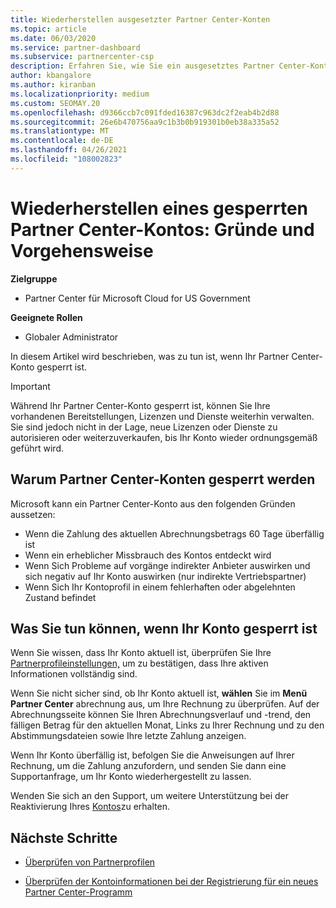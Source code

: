 ```yaml
---
title: Wiederherstellen ausgesetzter Partner Center-Konten
ms.topic: article
ms.date: 06/03/2020
ms.service: partner-dashboard
ms.subservice: partnercenter-csp
description: Erfahren Sie, wie Sie ein ausgesetztes Partner Center-Konto wiederherstellen, warum Partner Center-Konten ausgesetzt werden, und wie Sie Ihr Konto verwenden können, während es ausgesetzt ist.
author: kbangalore
ms.author: kiranban
ms.localizationpriority: medium
ms.custom: SEOMAY.20
ms.openlocfilehash: d9366ccb7c091fded16387c963dc2f2eab4b2d88
ms.sourcegitcommit: 26e6b470756aa9c1b3b0b919301b0eb38a335a52
ms.translationtype: MT
ms.contentlocale: de-DE
ms.lasthandoff: 04/26/2021
ms.locfileid: "108002823"
---
```

# <a name="restore-a-suspended-partner-center-account---learn-why-it-happens-and-what-to-do-about-it"></a>Wiederherstellen eines gesperrten Partner Center-Kontos: Gründe und Vorgehensweise

**Zielgruppe**

- Partner Center für Microsoft Cloud for US Government

**Geeignete Rollen**

- Globaler Administrator

In diesem Artikel wird beschrieben, was zu tun ist, wenn Ihr Partner Center-Konto gesperrt ist.

> [!IMPORTANT]  
> Während Ihr Partner Center-Konto gesperrt ist, können Sie Ihre vorhandenen Bereitstellungen, Lizenzen und Dienste weiterhin verwalten. Sie sind jedoch nicht in der Lage, neue Lizenzen oder Dienste zu autorisieren oder weiterzuverkaufen, bis Ihr Konto wieder ordnungsgemäß geführt wird.

## <a name="why-partner-center-accounts-are-suspended"></a>Warum Partner Center-Konten gesperrt werden

Microsoft kann ein Partner Center-Konto aus den folgenden Gründen aussetzen:

- Wenn die Zahlung des aktuellen Abrechnungsbetrags 60 Tage überfällig ist
- Wenn ein erheblicher Missbrauch des Kontos entdeckt wird
- Wenn Sich Probleme auf vorgänge indirekter Anbieter auswirken und sich negativ auf Ihr Konto auswirken (nur indirekte Vertriebspartner)
- Wenn Sich Ihr Kontoprofil in einem fehlerhaften oder abgelehnten Zustand befindet

## <a name="what-to-do-if-your-account-is-suspended"></a>Was Sie tun können, wenn Ihr Konto gesperrt ist

Wenn Sie wissen, dass Ihr Konto aktuell ist, überprüfen Sie Ihre [Partnerprofileinstellungen,](https://partner.microsoft.com/pcv/accountsettings/partnerprofile) um zu bestätigen, dass Ihre aktiven Informationen vollständig sind. 

Wenn Sie nicht sicher sind, ob Ihr Konto aktuell ist, **wählen** Sie im **Menü Partner Center** abrechnung aus, um Ihre Rechnung zu überprüfen. Auf der Abrechnungsseite können Sie Ihren Abrechnungsverlauf und -trend, den fälligen Betrag für den aktuellen Monat, Links zu Ihrer Rechnung und zu den Abstimmungsdateien sowie Ihre letzte Zahlung anzeigen.

Wenn Ihr Konto überfällig ist, befolgen Sie die Anweisungen auf Ihrer Rechnung, um die Zahlung anzufordern, und senden Sie dann eine Supportanfrage, um Ihr Konto wiederhergestellt zu lassen. 

Wenden Sie sich an den Support, um weitere Unterstützung bei der Reaktivierung Ihres [Kontos](https://partner.microsoft.com/dashboard/support/csp/servicerequests/create)zu erhalten.

## <a name="next-steps"></a>Nächste Schritte

- [Überprüfen von Partnerprofilen](update-your-partner-profile.md)

- [Überprüfen der Kontoinformationen bei der Registrierung für ein neues Partner Center-Programm](verification-responses.md)
